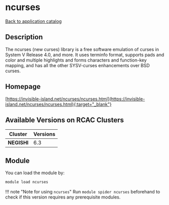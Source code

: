 # ncurses

[Back to application catalog](../app_catalog.md)

## Description

The ncurses (new curses) library is a free software emulation of curses in System V Release 4.0, and more. It uses terminfo format, supports pads and color and multiple highlights and forms characters and function-key mapping, and has all the other SYSV-curses enhancements over BSD curses.

## Homepage

[https://invisible-island.net/ncurses/ncurses.html](https://invisible-island.net/ncurses/ncurses.html){:target="_blank"}

## Available Versions on RCAC Clusters

|Cluster|Versions|
|---|---|
**NEGISHI**|6.3

## Module

You can load the module by:

```bash
module load ncurses
```

!!! note "Note for using `ncurses`"
    Run `module spider ncurses` beforehand to check if this version requires any prerequisite modules.
